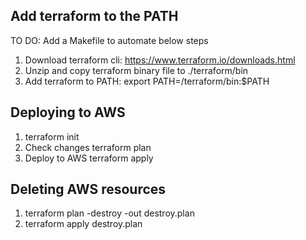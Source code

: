 ## Add terraform to the PATH
TO DO: Add a Makefile to automate below steps
1. Download terraform cli: https://www.terraform.io/downloads.html
2. Unzip and copy terraform binary file to ./terraform/bin
3. Add terraform to PATH:
    export PATH=<pwd>/terraform/bin:$PATH

## Deploying to AWS
1. terraform init
2. Check changes 
    terraform plan
3. Deploy to AWS
    terraform apply

## Deleting AWS resources
1. terraform plan -destroy -out destroy.plan
2. terraform apply destroy.plan